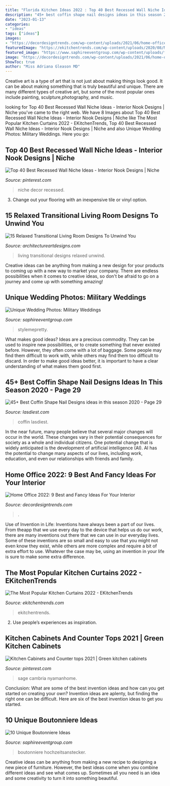 ```yaml
---
title: "Florida Kitchen Ideas 2022 : Top 40 Best Recessed Wall Niche Ideas"
description: "45+ best coffin shape nail designs ideas in this season 2020"
date: "2023-01-13"
categories:
- "ideas"
tags: ["ideas"]
images:
- "https://decordesigntrends.com/wp-content/uploads/2021/06/home-office-2022-870x400.jpg"
featuredImage: "https://ekitchentrends.com/wp-content/uploads/2020/08/Most-Popular-Kitchen-Curtains-2022-3.jpg"
featured_image: "https://www.saphireeventgroup.com/wp-content/uploads/files/2414/5694/2700/unique_boutonniere_9.jpg"
image: "https://decordesigntrends.com/wp-content/uploads/2021/06/home-office-2022-870x400.jpg"
ShowToc: true
author: "Miss Adriana Gleason MD"
---
```



Creative art is a type of art that is not just about making things look good. It can be about making something that is truly beautiful and unique. There are many different types of creative art, but some of the most popular ones include painting, sculpture,photography, and music.

	

		
looking for Top 40 Best Recessed Wall Niche Ideas - Interior Nook Designs | Niche you've came to the right web. We have 8 Images about Top 40 Best Recessed Wall Niche Ideas - Interior Nook Designs | Niche like The Most Popular Kitchen Curtains 2022 - EKitchenTrends, Top 40 Best Recessed Wall Niche Ideas - Interior Nook Designs | Niche and also Unique Wedding Photos: Military Weddings. Here you go:
		
    
## Top 40 Best Recessed Wall Niche Ideas - Interior Nook Designs | Niche

<img loading=lazy src="https://i.pinimg.com/736x/88/31/41/88314119da813e69969c66311ca7dfc3.jpg" onerror="this.onerror=null;this.src='https://tse4.mm.bing.net/th?id=OIP.-eHyC4dBcytBJCYzDzqC2wAAAA&amp;pid=15.1';" alt="Top 40 Best Recessed Wall Niche Ideas - Interior Nook Designs | Niche">

_Source: pinterest.com_

>niche decor recessed. 

	

3. Change out your flooring with an inexpensive tile or vinyl option.

    
## 15 Relaxed Transitional Living Room Designs To Unwind You

<img loading=lazy src="https://www.architectureartdesigns.com/wp-content/uploads/2014/11/15-Relaxed-Transitional-Living-Room-Designs-To-Unwind-You-12-630x403.jpg" onerror="this.onerror=null;this.src='https://tse1.mm.bing.net/th?id=OIP.kDmaxl46A1lUfcIoSTy--AHaEv&amp;pid=15.1';" alt="15 Relaxed Transitional Living Room Designs To Unwind You">

_Source: architectureartdesigns.com_

>living transitional designs relaxed unwind. 

	

Creative ideas can be anything from making a new design for your products to coming up with a new way to market your company. There are endless possibilities when it comes to creative ideas, so don't be afraid to go on a journey and come up with something amazing!

    
## Unique Wedding Photos: Military Weddings

<img loading=lazy src="https://www.saphireeventgroup.com/wp-content/uploads/files/4214/5892/2924/Military_Weddings_5.jpg" onerror="this.onerror=null;this.src='https://tse4.mm.bing.net/th?id=OIP.dUIR4Xr9lAKtN-veKsb3ogAAAA&amp;pid=15.1';" alt="Unique Wedding Photos: Military Weddings">

_Source: saphireeventgroup.com_

>stylemepretty. 

	

What makes good ideas?
Ideas are a precious commodity. They can be used to inspire new possibilities, or to create something that never existed before. However, they often come with a lot of baggage. Some people may find them difficult to work with, while others may find them too difficult to discard. In order to make good ideas better, it is important to have a clear understanding of what makes them good first.

    
## 45+ Best Coffin Shape Nail Designs Ideas In This Season 2020 - Page 29

<img loading=lazy src="https://www.lasdiest.com/wp-content/uploads/2020/03/jq_nails_54512054_1993966617397866_2409977579718087751_n.jpg" onerror="this.onerror=null;this.src='https://tse2.mm.bing.net/th?id=OIP.nHYyXS8rR3Rm8vYHyXGKIAHaKu&amp;pid=15.1';" alt="45+ Best Coffin Shape Nail Designs ideas in this season 2020 - Page 29">

_Source: lasdiest.com_

>coffin lasdiest. 

	

In the near future, many people believe that several major changes will occur in the world. These changes vary in their potential consequences for society as a whole and individual citizens. One potential change that is widely anticipated is the development of artificial intelligence (AI). AI has the potential to change many aspects of our lives, including work, education, and even our relationships with friends and family.

    
## Home Office 2022: 9 Best And Fancy Ideas For Your Interior

<img loading=lazy src="https://decordesigntrends.com/wp-content/uploads/2021/06/home-office-2022-870x400.jpg" onerror="this.onerror=null;this.src='https://tse4.mm.bing.net/th?id=OIP.mi4QvAlc8I7la8YwPzGbywHaDZ&amp;pid=15.1';" alt="Home Office 2022: 9 Best and Fancy Ideas For Your Interior">

_Source: decordesigntrends.com_

>. 

	

Use of Invention in Life:
Inventions have always been a part of our lives. From theapp that we use every day to the device that helps us do our work, there are many inventions out there that we can use in our everyday lives. Some of these inventions are so small and easy to use that you might not even know they exist, while others are more complex and require a bit of extra effort to use. Whatever the case may be, using an invention in your life is sure to make some extra difference.

    
## The Most Popular Kitchen Curtains 2022 - EKitchenTrends

<img loading=lazy src="https://ekitchentrends.com/wp-content/uploads/2020/08/Most-Popular-Kitchen-Curtains-2022-3.jpg" onerror="this.onerror=null;this.src='https://tse3.mm.bing.net/th?id=OIP.MQkppFOI4EhDwgeNVIPpUQHaHa&amp;pid=15.1';" alt="The Most Popular Kitchen Curtains 2022 - EKitchenTrends">

_Source: ekitchentrends.com_

>ekitchentrends. 

	

2. Use people’s experiences as inspiration.

    
## Kitchen Cabinets And Counter Tops 2021 | Green Kitchen Cabinets

<img loading=lazy src="https://i.pinimg.com/736x/96/12/ab/9612abdfb9e078ab78ec5c0066a24f95.jpg" onerror="this.onerror=null;this.src='https://tse4.mm.bing.net/th?id=OIP.y6tMmJCoDWkW8kZaPQzhwwHaLG&amp;pid=15.1';" alt="Kitchen Cabinets and Counter tops 2021 | Green kitchen cabinets">

_Source: pinterest.com_

>sage cambria nyamanhome. 

	

Conclusion: What are some of the best invention ideas and how can you get started on creating your own?
Invention ideas are aplenty, but finding the right one can be difficult. Here are six of the best invention ideas to get you started.

    
## 10 Unique Boutonniere Ideas

<img loading=lazy src="https://www.saphireeventgroup.com/wp-content/uploads/files/2414/5694/2700/unique_boutonniere_9.jpg" onerror="this.onerror=null;this.src='https://tse1.mm.bing.net/th?id=OIP.FImlgpXz9nJO5Ikf74aCywAAAA&amp;pid=15.1';" alt="10 Unique Boutonniere Ideas">

_Source: saphireeventgroup.com_

>boutonniere hochzeitsanstecker. 

	

Creative ideas can be anything from making a new recipe to designing a new piece of furniture. However, the best ideas come when you combine different ideas and see what comes up. Sometimes all you need is an idea and some creativity to turn it into something beautiful.

